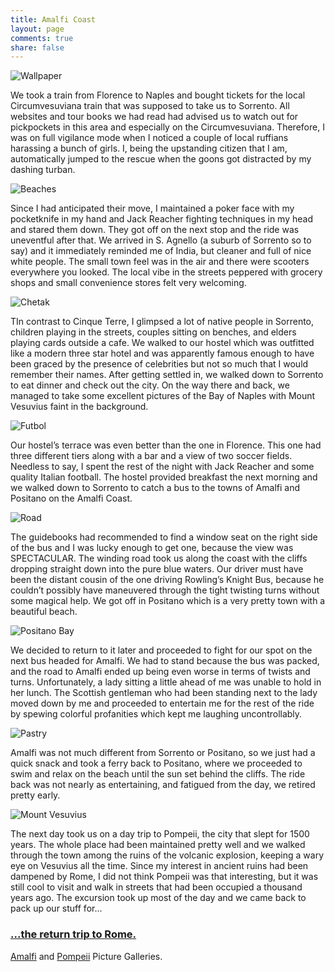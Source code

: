 ```yaml
---
title: Amalfi Coast
layout: page
comments: true
share: false
---
```


![Wallpaper](https://lh6.googleusercontent.com/-0Lm_euNIM70/UeFby8dRpxI/AAAAAAAAGF0/kja3JyNR7VQ/IMG_4062.JPG "My wallpaper picture from Italy. Mount Vesuvius is in the background.")

We took a train from Florence to Naples and bought tickets for the local Circumvesuviana train that was supposed to take us to Sorrento. All websites and tour books we had read had advised us to watch out for pickpockets in this area and especially on the Circumvesuviana. Therefore, I was on full vigilance mode when I noticed a couple of local ruffians harassing a bunch of girls. I, being the upstanding citizen that I am, automatically jumped to the rescue when the goons got distracted by my dashing turban.

![Beaches](https://lh3.googleusercontent.com/-HMb0Odvr5_8/UeFbzxReVWI/AAAAAAAAGGE/Wda-2VWQslY/IMG_4070.JPG "The artificial beaches of S. Agnello.")

Since I had anticipated their move, I maintained a poker face with my pocketknife in my hand and Jack Reacher fighting techniques in my head and stared them down. They got off on the next stop and the ride was uneventful after that. We arrived in S. Agnello (a suburb of Sorrento so to say) and it immediately reminded me of India, but cleaner and full of nice white people. The small town feel was in the air and there were scooters everywhere you looked. The local vibe in the streets peppered with grocery shops and small convenience stores felt very welcoming. 

![Chetak](https://lh3.googleusercontent.com/-7RHqSqEEPsI/UeFb2ndX0PI/AAAAAAAAGG0/ahsUIOrnQqg/IMG_4121.JPG "Bajaj Chetak! Not really, it's a Vespa.")

TIn contrast to Cinque Terre, I glimpsed a lot of native people in Sorrento, children playing in the streets, couples sitting on benches, and elders playing cards outside a cafe. We walked to our hostel which was outfitted like a modern three star hotel and was apparently famous enough to have been graced by the presence of celebrities but not so much that I would remember their names. After getting settled in, we walked down to Sorrento to eat dinner and check out the city. On the way there and back, we managed to take some excellent pictures of the Bay of Naples with Mount Vesuvius faint in the background. 

![Futbol](https://lh6.googleusercontent.com/-Q1I1GgpJcAI/UeFb8_9tIqI/AAAAAAAAGIw/bLfT0e0YVz8/IMG_4391.JPG "Late night football.")

Our hostel’s terrace was even better than the one in Florence. This one had three different tiers along with a bar and a view of two soccer fields. Needless to say, I spent the rest of the night with Jack Reacher and some quality Italian football. The hostel provided breakfast the next morning and we walked down to Sorrento to catch a bus to the towns of Amalfi and Positano on the Amalfi Coast. 

![Road](https://lh3.googleusercontent.com/-WXY9cjWf1u8/UeFb3HA1NlI/AAAAAAAAGHA/SBgwQd-0yzI/IMG_4124.JPG "The Amalfi Road.")

The guidebooks had recommended to find a window seat on the right side of the bus and I was lucky enough to get one, because the view was SPECTACULAR. The winding road took us along the coast with the cliffs dropping straight down into the pure blue waters. Our driver must have been the distant cousin of the one driving Rowling’s Knight Bus, because he couldn’t possibly have maneuvered through the tight twisting turns without some magical help. We got off in Positano 
which is a very pretty town with a beautiful beach. 

![Positano Bay](https://lh5.googleusercontent.com/-afdDUIyv7CU/UeFb4Yf6XdI/AAAAAAAAGHU/AFW04ZGZWOQ/IMG_4142.JPG "The Positano bay littered with luxury yachts.")

We decided to return to it later and proceeded to fight for our spot on the next bus headed for Amalfi. We had to stand because the bus was packed, and the road to Amalfi ended up being even worse in terms of twists and turns. Unfortunately, a lady sitting a little ahead of me was unable to hold in her lunch. The Scottish gentleman who had been standing next to the lady moved down by me and proceeded to entertain me for the rest of the ride by spewing colorful profanities which kept me laughing uncontrollably. 

![Pastry](https://lh5.googleusercontent.com/-_PHUl1Y_9Ho/UeFb7WRewRI/AAAAAAAAGIQ/G_qTLiFQroI/IMG_4364.JPG "A VERY delicious pastry found in S. Agnello.")

Amalfi was not much different from Sorrento or Positano, so we just had a quick snack and took a ferry back to Positano, where we proceeded to swim and relax on the beach until the sun set behind the cliffs. The ride back was not nearly as entertaining, and fatigued from the day, we retired pretty early.

![Mount Vesuvius](https://lh6.googleusercontent.com/QoMs9apq2Qi7_e1ZECWXDupqgEEsGmX-842RlCFDyG4 "Mount Vesuvius - Much closer from Pompeii.")

The next day took us on a day trip to Pompeii, the city that slept for 1500 years. The whole place had been maintained pretty well and we walked through the town among the ruins of the volcanic explosion, keeping a wary eye on Vesuvius all the time. Since my interest in 
ancient ruins had been dampened by Rome, I did not think Pompeii was that interesting, but it was still cool to visit and walk in streets that had been occupied a thousand years ago. The excursion took up most of the day and we came back to pack up our stuff for...                          

### [...the return trip to Rome. <i class="fa fa-arrow-circle-right"></i>](vatican.html)

[Amalfi](https://plus.google.com/photos/110745696308108020413/albums/5895293641019599489?authkey=CLbQnKO8raiwCg) and [Pompeii](https://plus.google.com/photos/110745696308108020413/albums/5895292401056343969?authkey=CLjXsPOZmOy7nwE) Picture Galleries.